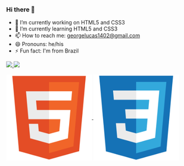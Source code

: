 ### Hi there 👋
- 🔭 I’m currently working on HTML5 and CSS3
- 🌱 I’m currently learning HTML5 and CSS3
- 📫 How to reach me: georgelucas1402@gmail.com
- 😄 Pronouns: he/his
- ⚡ Fun fact: I'm from Brazil

<div>
  <a href="https://github.com/George-Lucas-Lazarim">
  <img height="180em" src="https://github-readme-stats.vercel.app/api/top-langs/?username=George-Lucas-Lazarim&layout=compact&langs_count=16&theme=dark"/>
  <img height="190em" src="https://github-readme-stats.vercel.app/api?username=George-Lucas-Lazarim&show_icons=true&theme=dark&include_all_commits=true&count_private=true"/>
</div>
<div style="display: inline_block"><br>
  <img align="center" alt="Rafa-HTML" height="230" width="230" src="https://raw.githubusercontent.com/devicons/devicon/master/icons/html5/html5-original.svg">
  <img align="center" alt="Rafa-CSS" height="230" width="230" src="https://raw.githubusercontent.com/devicons/devicon/master/icons/css3/css3-original.svg">
</div>

